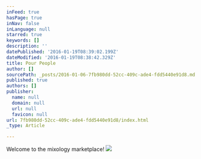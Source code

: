 ```yaml
---
inFeed: true
hasPage: true
inNav: false
inLanguage: null
starred: true
keywords: []
description: ''
datePublished: '2016-01-19T08:39:02.199Z'
dateModified: '2016-01-19T08:38:42.329Z'
title: Pour People
author: []
sourcePath: _posts/2016-01-06-7fb980dd-52cc-409c-ade4-fdd5440e91d8.md
published: true
authors: []
publisher:
  name: null
  domain: null
  url: null
  favicon: null
url: 7fb980dd-52cc-409c-ade4-fdd5440e91d8/index.html
_type: Article

---
```

Welcome to the mixology marketplace!
![](https://the-grid-user-content.s3-us-west-2.amazonaws.com/da52c74e-4d63-414f-981b-0dfdf1578932.png)